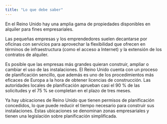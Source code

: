 ```yaml
---
title: "Lo que debe saber"
---
```


En el Reino Unido hay una amplia gama de propiedades disponibles en alquiler para fines empresariales.

Las pequeñas empresas y los emprendedores suelen decantarse por oficinas con servicios para aprovechar la flexibilidad que ofrecen en términos de infraestructura (como el acceso a Internet) y la extensión de los contratos de alquiler.
 
Es posible que las empresas más grandes quieran construir, ampliar o cambiar el uso de las instalaciones. El Reino Unido cuenta con un proceso de planificación sencillo, que además es uno de los procedimientos más eficaces de Europa a la hora de obtener licencias de construcción. Las autoridades locales de planificación aprueban casi el 90 % de las solicitudes y el 75 % se completan en el plazo de tres meses.

Ya hay ubicaciones de Reino Unido que tienen permisos de planificación concedidos, lo que puede reducir el tiempo necesario para construir sus instalaciones. Estas ubicaciones se denominan zonas empresariales y tienen una legislación sobre planificación simplificada.
